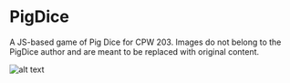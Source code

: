 # PigDice

A JS-based game of Pig Dice for CPW 203. Images do not belong to the PigDice author and are meant to be replaced with original content.

![alt text](http://drive.google.com/uc?export=view&id=12Yv2SZaX3pNzfwLYcjyliFzLL6xelmMz)
